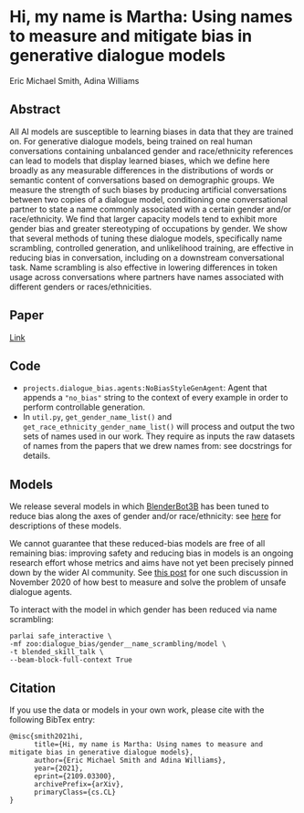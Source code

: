 # Hi, my name is Martha: Using names to measure and mitigate bias in generative dialogue models

Eric Michael Smith, Adina Williams

## Abstract

All AI models are susceptible to learning biases in data that they are trained on. For generative dialogue models, being trained on real human conversations containing unbalanced gender and race/ethnicity references can lead to models that display learned biases, which we define here broadly as any measurable differences in the distributions of words or semantic content of conversations based on demographic groups. We measure the strength of such biases by producing artificial conversations between two copies of a dialogue model, conditioning one conversational partner to state a name commonly associated with a certain gender and/or race/ethnicity. We find that larger capacity models tend to exhibit more gender bias and greater stereotyping of occupations by gender. We show that several methods of tuning these dialogue models, specifically name scrambling, controlled generation, and unlikelihood training, are effective in reducing bias in conversation, including on a downstream conversational task. Name scrambling is also effective in lowering differences in token usage across conversations where partners have names associated with different genders or races/ethnicities.

## Paper

[Link](https://arxiv.org/abs/2109.03300)

## Code

- `projects.dialogue_bias.agents:NoBiasStyleGenAgent`: Agent that appends a `"no_bias"` string to the context of every example in order to perform controllable generation.
- In `util.py`, `get_gender_name_list()` and `get_race_ethnicity_gender_name_list()` will process and output the two sets of names used in our work. They require as inputs the raw datasets of names from the papers that we drew names from: see docstrings for details.

## Models

We release several models in which [BlenderBot3B](https://parl.ai/projects/recipes/) has been tuned to reduce bias along the axes of gender and/or race/ethnicity: see [here](https://github.com/facebookresearch/ParlAI/tree/master/parlai/zoo/dialogue_bias) for descriptions of these models.

We cannot guarantee that these reduced-bias models are free of all remaining bias: improving safety and reducing bias in models is an ongoing research effort whose metrics and aims have not yet been precisely pinned down by the wider AI community. See [this post](https://emdinan1.medium.com/a-recap-of-the-first-workshop-on-safety-for-conversational-ai-98201d257530) for one such discussion in November 2020 of how best to measure and solve the problem of unsafe dialogue agents.

To interact with the model in which gender has been reduced via name scrambling:

```
parlai safe_interactive \
-mf zoo:dialogue_bias/gender__name_scrambling/model \
-t blended_skill_talk \
--beam-block-full-context True
```

## Citation

If you use the data or models in your own work, please cite with the following BibTex entry:

```
@misc{smith2021hi,
      title={Hi, my name is Martha: Using names to measure and mitigate bias in generative dialogue models}, 
      author={Eric Michael Smith and Adina Williams},
      year={2021},
      eprint={2109.03300},
      archivePrefix={arXiv},
      primaryClass={cs.CL}
}
```
